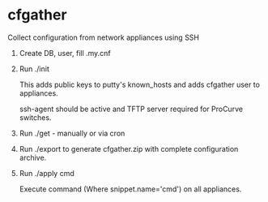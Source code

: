 cfgather
========

Collect configuration from network appliances using SSH

1. Create DB, user, fill .my.cnf

2. Run ./init

    This adds public keys to putty's known_hosts and adds cfgather user to appliances.

    ssh-agent should be active and TFTP server required for ProCurve switches.

3. Run ./get - manually or via cron

4. Run ./export to generate cfgather.zip with complete configuration archive.

5. Run ./apply cmd

    Execute command (Where snippet.name='cmd') on all appliances.

